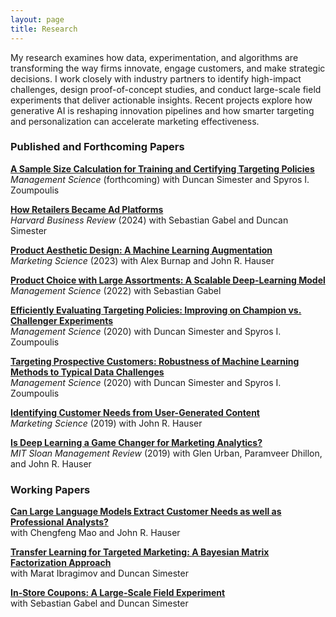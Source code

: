```yaml
---
layout: page
title: Research
---
```


My research examines how data, experimentation, and algorithms are transforming the way firms innovate, engage customers, and make strategic decisions. I work closely with industry partners to identify high-impact challenges, design proof-of-concept studies, and conduct large-scale field experiments that deliver actionable insights. Recent projects explore how generative AI is reshaping innovation pipelines and how smarter targeting and personalization can accelerate marketing effectiveness.

### Published and Forthcoming Papers

<a href="https://doi.org/10.1287/mnsc.2022.02947"> __A Sample Size Calculation for Training and Certifying Targeting Policies__</a><br>
_Management Science_ (forthcoming) with Duncan Simester and Spyros I. Zoumpoulis

<a href="https://hbr.org/2024/06/how-retailers-became-ad-platforms"> __How Retailers Became Ad Platforms__</a><br>
_Harvard Business Review_ (2024) with Sebastian Gabel and Duncan Simester

<a href="https://doi.org/10.1287/mksc.2022.1429"> __Product Aesthetic Design: A Machine Learning Augmentation__</a><br>
_Marketing Science_ (2023) with Alex Burnap and John R. Hauser

<a href="https://doi.org/10.1287/mnsc.2021.3969"> __Product Choice with Large Assortments: A Scalable Deep-Learning Model__</a><br>
_Management Science_ (2022) with Sebastian Gabel

<a href="https://doi.org/10.1287/mnsc.2019.3379"> __Efficiently Evaluating Targeting Policies: Improving on Champion vs. Challenger Experiments__</a><br>
_Management Science_ (2020) with Duncan Simester and Spyros I. Zoumpoulis

<a href="https://doi.org/10.1287/mnsc.2019.3308"> __Targeting Prospective Customers: Robustness of Machine Learning Methods to Typical Data Challenges__</a><br>
_Management Science_ (2020) with Duncan Simester and Spyros I. Zoumpoulis

<a href="https://doi.org/10.1287/mksc.2018.1123"> __Identifying Customer Needs from User-Generated Content__</a><br>
_Marketing Science_ (2019) with John R. Hauser

<a href="https://sloanreview.mit.edu/article/is-deep-learning-a-game-changer-for-marketing-analytics/"> __Is Deep Learning a Game Changer for Marketing Analytics?__</a><br>
_MIT Sloan Management Review_ (2019) with Glen Urban, Paramveer Dhillon, and John R. Hauser

### Working Papers

<a href="/assets/papers/GPT VOC Jan 2025 SSRN.pdf">__Can Large Language Models Extract Customer Needs as well as Professional Analysts?__ </a><br>
with Chengfeng Mao and John R. Hauser

<a href="/assets/papers/Transfer Learning for Targeting June 2025.pdf">__Transfer Learning for Targeted Marketing: A Bayesian Matrix Factorization Approach__ </a><br>
with Marat Ibragimov and Duncan Simester

<a href="/assets/papers/InStore Coupons Feb 2025.pdf">__In-Store Coupons: A Large-Scale Field Experiment__ </a><br>
with Sebastian Gabel and Duncan Simester

